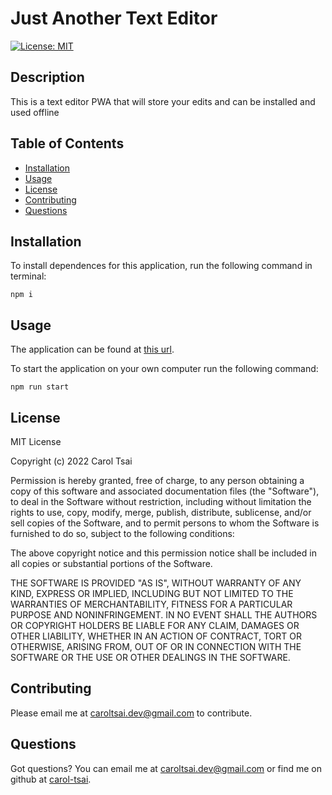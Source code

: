 # Just Another Text Editor

  [![License: MIT](https://img.shields.io/badge/License-MIT-yellow.svg)](https://opensource.org/licenses/MIT)

  ## Description
  This is a text editor PWA that will store your edits and can be installed and used offline

  ## Table of Contents
  - [Installation](#installation)
  - [Usage](#usage)
  - [License](#license)
  - [Contributing](#contributing)
  - [Questions](#questions)

  ## Installation
  To install dependences for this application, run the following command in terminal:

    npm i

  ## Usage
  The application can be found at [this url](https://secure-sands-75999.herokuapp.com/).

  To start the application on your own computer run the following command:

    npm run start


  ## License
  MIT License

Copyright (c) 2022 Carol Tsai

Permission is hereby granted, free of charge, to any person obtaining a copy
of this software and associated documentation files (the "Software"), to deal
in the Software without restriction, including without limitation the rights
to use, copy, modify, merge, publish, distribute, sublicense, and/or sell
copies of the Software, and to permit persons to whom the Software is
furnished to do so, subject to the following conditions:

The above copyright notice and this permission notice shall be included in all
copies or substantial portions of the Software.

THE SOFTWARE IS PROVIDED "AS IS", WITHOUT WARRANTY OF ANY KIND, EXPRESS OR
IMPLIED, INCLUDING BUT NOT LIMITED TO THE WARRANTIES OF MERCHANTABILITY,
FITNESS FOR A PARTICULAR PURPOSE AND NONINFRINGEMENT. IN NO EVENT SHALL THE
AUTHORS OR COPYRIGHT HOLDERS BE LIABLE FOR ANY CLAIM, DAMAGES OR OTHER
LIABILITY, WHETHER IN AN ACTION OF CONTRACT, TORT OR OTHERWISE, ARISING FROM,
OUT OF OR IN CONNECTION WITH THE SOFTWARE OR THE USE OR OTHER DEALINGS IN THE
SOFTWARE.

  ## Contributing
  Please email me at caroltsai.dev@gmail.com to contribute.

  ## Questions
  Got questions? You can email me at caroltsai.dev@gmail.com or find me on github at [carol-tsai](https://github.com/carol-tsai).
